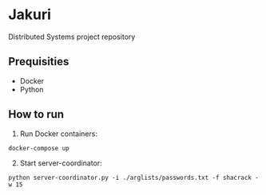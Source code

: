 # Jakuri
Distributed Systems project repository

## Prequisities

 * Docker
 * Python

## How to run

1. Run Docker containers:
```
docker-compose up
```

2. Start server-coordinator:
```
python server-coordinator.py -i ./arglists/passwords.txt -f shacrack -w 15
```
